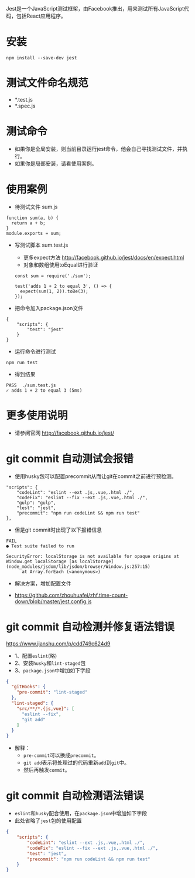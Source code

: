Jest是一个JavaScript测试框架，由Facebook推出，用来测试所有JavaScript代码，包括React应用程序。

# 安装
```
npm install --save-dev jest
```

# 测试文件命名规范
* *.test.js
* *.spec.js

# 测试命令
* 如果你是全局安装，则当前目录运行jest命令，他会自己寻找测试文件，并执行。
* 如果你是局部安装，请看使用案例。

# 使用案例
* 待测试文件 sum.js
```
function sum(a, b) {
  return a + b;
}
module.exports = sum;
```

* 写测试脚本 sum.test.js
    - 更多expect方法 http://facebook.github.io/jest/docs/en/expect.html
    - 对象和数组使用toEqual进行验证
    ```
    const sum = require('./sum');

    test('adds 1 + 2 to equal 3', () => {
      expect(sum(1, 2)).toBe(3);
    });
    ```

* 把命令加入package.json文件
```
{
    "scripts": {
        "test": "jest"
    }
}
```

* 运行命令进行测试
```
npm run test
```

* 得到结果
```
PASS  ./sum.test.js
✓ adds 1 + 2 to equal 3 (5ms)
```

# 更多使用说明
* 请参阅官网 http://facebook.github.io/jest/

# git commit 自动测试会报错
* 使用husky包可以配置precommit从而让git在commit之前进行预检测。
```
"scripts": {
    "codeLint": "eslint --ext .js,.vue,.html ./",
    "codeFix": "eslint --fix --ext .js,.vue,.html ./",
    "gulp": "gulp",
    "test": "jest",
    "precommit": "npm run codeLint && npm run test"
},
```
* 但是git commit时出现了以下报错信息
```
FAIL
● Test suite failed to run

SecurityError: localStorage is not available for opaque origins at Window.get localStorage [as localStorage] (node_modules/jsdom/lib/jsdom/browser/Window.js:257:15)
      at Array.forEach (<anonymous>)
```
* 解决方案，增加配置文件
 - https://github.com/zhouhuafei/zhf.time-count-down/blob/master/jest.config.js

# git commit 自动检测并修复语法错误
https://www.jianshu.com/p/cdd749c624d9
* 1、配置```eslint```(略)
* 2、安装```husky```和```lint-staged```包
* 3、```package.json```中增加如下字段
```json
{
  "gitHooks": {
    "pre-commit": "lint-staged"
  },
  "lint-staged": {
    "src/**/*.{js,vue}": [
      "eslint --fix",
      "git add"
    ]
  }
}
```
* 解释：
    - ```pre-commit```可以换成```precommit```。
    - ```git add```表示将处理过的代码重新```add```到```git```中。
    - 然后再触发```commit```。
    
# git commit 自动检测语法错误
* ```eslint```和```husky```配合使用，在```package.json```中增加如下字段
* 此处省略了```jest```包的使用配置
```json
{
    "scripts": {
        "codeLint": "eslint --ext .js,.vue,.html ./",
        "codeFix": "eslint --fix --ext .js,.vue,.html ./",
        "test": "jest",
        "precommit": "npm run codeLint && npm run test"
    }
}
```
